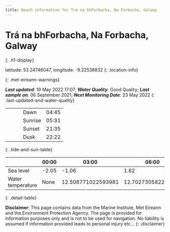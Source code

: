 ```yaml
---
title: Beach information for Trá na bhForbacha, Na Forbacha, Galway
---
```

# Trá na bhForbacha, Na Forbacha, Galway 
{: .h1-display}

latitude: 53.24746047, longitude: -9.22538832
{: .location-info}


{: .met-eireann-warnings}

___Last updated___: 19 May 2022 17:07; ___Water Quality___: Good Quality;
___Last sample on___: 06 September 2021; ___Next Monitoring Date___: 23 May 2022
{: .last-updated-and-water-quality}

|   |   |   |   |   |
|---|---|---|---|---|
|   |   |   | Dawn  | 04:45 |
|   |   |   | Sunrise  | 05:31 |
|   |   |   | Sunset  | 21:35 |
|   |   |   | Dusk  | 22:22 |
{: .tide-and-sun-table}

<div></div>

| | 00:00 | 03:00 | 06:00 | 09:00 | 12:00 | 15:00 | 18:00 | 21:00 |
|---|---|---|---|---|---|---|---|---|
| Sea level | -2.05 | -1.06 | 1.62 | 1.01| -1.63 | -1.08 | 1.59 | 1.38 |
| Water temperature | None | 12.508771022593981 | 12.702730582297065 | 12.650427168332454 | 12.923802613731855 | 13.307872293083017 | 13.33465284447153 | 13.14191993344467 |
{: .detail-table}

__Disclaimer__: This page contains data from the Marine Institute,
Met Eireann and the Environment Protection Agency. The page is provided for
information purposes only and is not to be used for navigation. No liability
is assumed if information provided leads to personal injury etc...
{: .disclaimer}